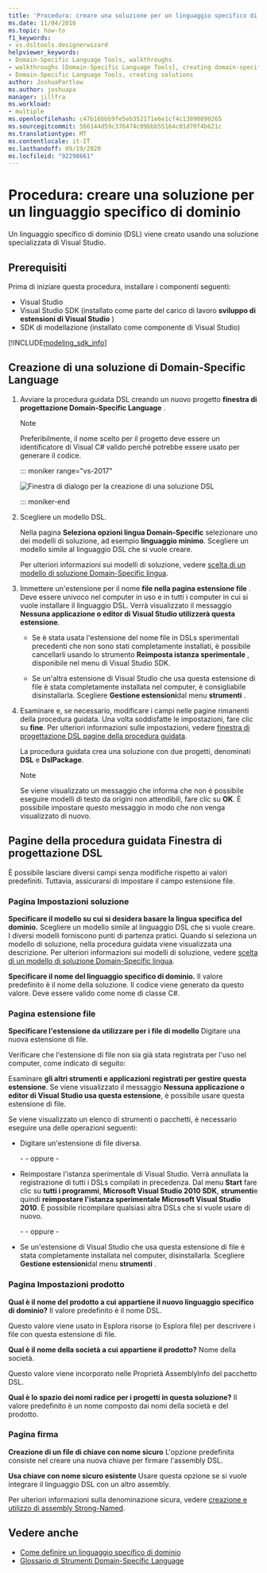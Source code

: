 ```yaml
---
title: 'Procedura: creare una soluzione per un linguaggio specifico di dominio'
ms.date: 11/04/2016
ms.topic: how-to
f1_keywords:
- vs.dsltools.designerwizard
helpviewer_keywords:
- Domain-Specific Language Tools, walkthroughs
- walkthroughs [Domain-Specific Language Tools], creating domain-specific language
- Domain-Specific Language Tools, creating solutions
author: JoshuaPartlow
ms.author: joshuapa
manager: jillfra
ms.workload:
- multiple
ms.openlocfilehash: c47b16bbb9fe5eb352171e6e1cf4c13890890265
ms.sourcegitcommit: 566144d59c376474c09bbb55164c01d70f4b621c
ms.translationtype: MT
ms.contentlocale: it-IT
ms.lasthandoff: 09/19/2020
ms.locfileid: "92298661"
---
```

# <a name="how-to-create-a-domain-specific-language-solution"></a>Procedura: creare una soluzione per un linguaggio specifico di dominio
Un linguaggio specifico di dominio (DSL) viene creato usando una soluzione specializzata di Visual Studio.

## <a name="prerequisites"></a>Prerequisiti

Prima di iniziare questa procedura, installare i componenti seguenti:

- Visual Studio
- Visual Studio SDK (installato come parte del carico di lavoro **sviluppo di estensioni di Visual Studio** )
- SDK di modellazione (installato come componente di Visual Studio)

[!INCLUDE[modeling_sdk_info](includes/modeling_sdk_info.md)]

## <a name="creating-a-domain-specific-language-solution"></a>Creazione di una soluzione di Domain-Specific Language

1. Avviare la procedura guidata DSL creando un nuovo progetto **finestra di progettazione Domain-Specific Language** .

   > [!NOTE]
   > Preferibilmente, il nome scelto per il progetto deve essere un identificatore di Visual C# valido perché potrebbe essere usato per generare il codice.

   ::: moniker range="vs-2017"

   ![Finestra di dialogo per la creazione di una soluzione DSL](../modeling/media/create_dsldialog.png)

   ::: moniker-end

2. Scegliere un modello DSL.

    Nella pagina **Seleziona opzioni lingua Domain-Specific** selezionare uno dei modelli di soluzione, ad esempio **linguaggio minimo**. Scegliere un modello simile al linguaggio DSL che si vuole creare.

    Per ulteriori informazioni sui modelli di soluzione, vedere [scelta di un modello di soluzione Domain-Specific lingua](../modeling/choosing-a-domain-specific-language-solution-template.md).

3. Immettere un'estensione per il nome **file nella pagina estensione file** . Deve essere univoco nel computer in uso e in tutti i computer in cui si vuole installare il linguaggio DSL. Verrà visualizzato il messaggio **Nessuna applicazione o editor di Visual Studio utilizzerà questa estensione**.

   - Se è stata usata l'estensione del nome file in DSLs sperimentali precedenti che non sono stati completamente installati, è possibile cancellarli usando lo strumento **Reimposta istanza sperimentale** , disponibile nel menu di Visual Studio SDK.

   - Se un'altra estensione di Visual Studio che usa questa estensione di file è stata completamente installata nel computer, è consigliabile disinstallarla. Scegliere **Gestione estensioni**dal menu **strumenti** .

4. Esaminare e, se necessario, modificare i campi nelle pagine rimanenti della procedura guidata. Una volta soddisfatte le impostazioni, fare clic su **fine**. Per ulteriori informazioni sulle impostazioni, vedere [finestra di progettazione DSL pagine della procedura guidata](#settings).

    La procedura guidata crea una soluzione con due progetti, denominati **DSL** e **DslPackage**.

   > [!NOTE]
   > Se viene visualizzato un messaggio che informa che non è possibile eseguire modelli di testo da origini non attendibili, fare clic su **OK**. È possibile impostare questo messaggio in modo che non venga visualizzato di nuovo.

## <a name="the-dsl-designer-wizard-pages"></a><a name="settings"></a> Pagine della procedura guidata Finestra di progettazione DSL
 È possibile lasciare diversi campi senza modifiche rispetto ai valori predefiniti. Tuttavia, assicurarsi di impostare il campo estensione file.

### <a name="solution-settings-page"></a>Pagina Impostazioni soluzione
 **Specificare il modello su cui si desidera basare la lingua specifica del dominio.**
Scegliere un modello simile al linguaggio DSL che si vuole creare. I diversi modelli forniscono punti di partenza pratici. Quando si seleziona un modello di soluzione, nella procedura guidata viene visualizzata una descrizione. Per ulteriori informazioni sui modelli di soluzione, vedere [scelta di un modello di soluzione Domain-Specific lingua](../modeling/choosing-a-domain-specific-language-solution-template.md).

 **Specificare il nome del linguaggio specifico di dominio.**
Il valore predefinito è il nome della soluzione. Il codice viene generato da questo valore. Deve essere valido come nome di classe C#.

### <a name="file-extension-page"></a>Pagina estensione file
 **Specificare l'estensione da utilizzare per i file di modello**
Digitare una nuova estensione di file.

 Verificare che l'estensione di file non sia già stata registrata per l'uso nel computer, come indicato di seguito:

 Esaminare **gli altri strumenti e applicazioni registrati per gestire questa estensione**. Se viene visualizzato il messaggio **Nessuna applicazione o editor di Visual Studio usa questa estensione**, è possibile usare questa estensione di file.

 Se viene visualizzato un elenco di strumenti o pacchetti, è necessario eseguire una delle operazioni seguenti:

- Digitare un'estensione di file diversa.

     \- - oppure -

- Reimpostare l'istanza sperimentale di Visual Studio. Verrà annullata la registrazione di tutti i DSLs compilati in precedenza. Dal menu **Start** fare clic su **tutti i programmi**, **Microsoft Visual Studio 2010 SDK**, **strumenti**e quindi **reimpostare l'istanza sperimentale Microsoft Visual Studio 2010**. È possibile ricompilare qualsiasi altra DSLs che si vuole usare di nuovo.

     \- - oppure -

- Se un'estensione di Visual Studio che usa questa estensione di file è stata completamente installata nel computer, disinstallarla. Scegliere **Gestione estensioni**dal menu **strumenti** .

### <a name="product-settings-page"></a>Pagina Impostazioni prodotto
 **Qual è il nome del prodotto a cui appartiene il nuovo linguaggio specifico di dominio?**
Il valore predefinito è il nome DSL.

 Questo valore viene usato in Esplora risorse (o Esplora file) per descrivere i file con questa estensione di file.

 **Qual è il nome della società a cui appartiene il prodotto?**
Nome della società.

 Questo valore viene incorporato nelle Proprietà AssemblyInfo del pacchetto DSL.

 **Qual è lo spazio dei nomi radice per i progetti in questa soluzione?**
Il valore predefinito è un nome composto dai nomi della società e del prodotto.

### <a name="signing-page"></a>Pagina firma
 **Creazione di un file di chiave con nome sicuro** L'opzione predefinita consiste nel creare una nuova chiave per firmare l'assembly DSL.

 **Usa chiave con nome sicuro esistente** Usare questa opzione se si vuole integrare il linguaggio DSL con un altro assembly.

 Per ulteriori informazioni sulla denominazione sicura, vedere [creazione e utilizzo di assembly Strong-Named](/dotnet/standard/assembly/create-use-strong-named).

## <a name="see-also"></a>Vedere anche

- [Come definire un linguaggio specifico di dominio](../modeling/how-to-define-a-domain-specific-language.md)
- [Glossario di Strumenti Domain-Specific Language](/previous-versions/bb126564(v=vs.100))